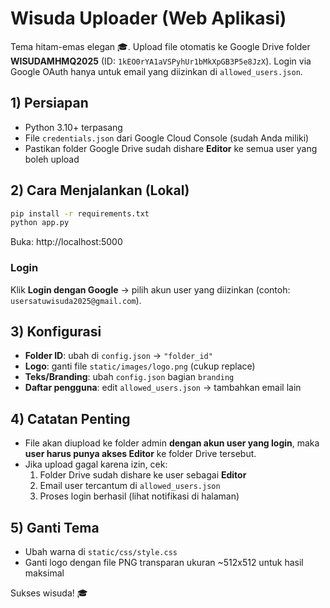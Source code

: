 
# Wisuda Uploader (Web Aplikasi)

Tema hitam-emas elegan 🎓. Upload file otomatis ke Google Drive folder **WISUDAMHMQ2025** (ID: `1kEO0rYA1aVSPyhUr1bMkXpGB3P5e8JzX`).
Login via Google OAuth hanya untuk email yang diizinkan di `allowed_users.json`.

## 1) Persiapan
- Python 3.10+ terpasang
- File `credentials.json` dari Google Cloud Console (sudah Anda miliki)
- Pastikan folder Google Drive sudah dishare **Editor** ke semua user yang boleh upload

## 2) Cara Menjalankan (Lokal)
```bash
pip install -r requirements.txt
python app.py
```
Buka: http://localhost:5000

### Login
Klik **Login dengan Google** → pilih akun user yang diizinkan (contoh: `usersatuwisuda2025@gmail.com`).

## 3) Konfigurasi
- **Folder ID**: ubah di `config.json` → `"folder_id"`
- **Logo**: ganti file `static/images/logo.png` (cukup replace)
- **Teks/Branding**: ubah `config.json` bagian `branding`
- **Daftar pengguna**: edit `allowed_users.json` → tambahkan email lain

## 4) Catatan Penting
- File akan diupload ke folder admin **dengan akun user yang login**, maka **user harus punya akses Editor** ke folder Drive tersebut.
- Jika upload gagal karena izin, cek:
  1. Folder Drive sudah dishare ke user sebagai **Editor**
  2. Email user tercantum di `allowed_users.json`
  3. Proses login berhasil (lihat notifikasi di halaman)

## 5) Ganti Tema
- Ubah warna di `static/css/style.css`
- Ganti logo dengan file PNG transparan ukuran ~512x512 untuk hasil maksimal

Sukses wisuda! 🎓
